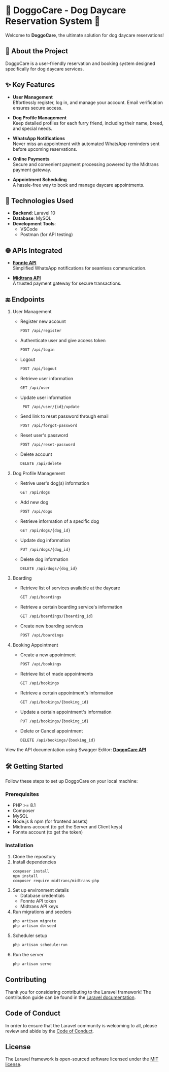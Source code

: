 # 🐾 DoggoCare - Dog Daycare Reservation System 🐾  

Welcome to **DoggoCare**, the ultimate solution for dog daycare reservations! 

## 📖 About the Project  

DoggoCare is a user-friendly reservation and booking system designed specifically for dog daycare services.

## ✨ Key Features  

- **User Management**  
  Effortlessly register, log in, and manage your account. Email verification ensures secure access.  

- **Dog Profile Management**  
  Keep detailed profiles for each furry friend, including their name, breed, and special needs.  

- **WhatsApp Notifications**  
  Never miss an appointment with automated WhatsApp reminders sent before upcoming reservations.  

- **Online Payments**  
  Secure and convenient payment processing powered by the Midtrans payment gateway.  

- **Appointment Scheduling**  
  A hassle-free way to book and manage daycare appointments.  

## 🔧 Technologies Used  

- **Backend**: Laravel 10  
- **Database**: MySQL  
- **Development Tools**:  
  - VSCode  
  - Postman (for API testing)  

## 🌐 APIs Integrated  

- **[Fonnte API](https://fonnte.com)**  
  Simplified WhatsApp notifications for seamless communication.  

- **[Midtrans API](https://midtrans.com)**  
  A trusted payment gateway for secure transactions.  

## 🔚 Endpoints
1. User Management
    - Register new account
      ```bash
      POST /api/register
      ```
    - Authenticate user and give access token
      ```bash
      POST /api/login
      ```
    - Logout
      ```bash 
      POST /api/logout
      ```
    - Retrieve user information
      ```bash
      GET /api/user
      ```
    - Update user information
      ```bash
       PUT /api/user/{id}/update
      ```
    - Send link to reset password through email
      ```bash
      POST /api/forgot-password
      ```
    - Reset user's password
      ```bash
      POST /api/reset-password
      ```
    - Delete account
      ```bash
      DELETE /api/delete
      ```


2. Dog Profile Management
    - Retrive user's dog(s) information
      ```bash
      GET /api/dogs
      ```
    - Add new dog
      ```bash
      POST /api/dogs
      ```
    - Retrieve information of a specific dog
      ```bash
      GET /api/dogs/{dog_id}
      ```
    - Update dog information
      ```bash
      PUT /api/dogs/{dog_id}
      ```
    - Delete dog information
      ```bash
      DELETE /api/dogs/{dog_id}
      ```

   
3. Boarding
    - Retrieve list of services available at the daycare
      ```bash
      GET /api/boardings
      ```
    - Retrieve a certain boarding service's information
      ```bash
      GET /api/boardings/{boarding_id}
      ```
    - Create new boarding services
      ```bash
      POST /api/boardings
      ```

      
4. Booking Appointment
    - Create a new appointment
      ```bash
      POST /api/bookings
      ```
    - Retrieve list of made appointments
      ```bash
      GET /api/bookings
      ```
    - Retrieve a certain appointment's information
      ```bash
      GET /api/bookings/{booking_id}
      ```
    - Update a certain appointment's information
      ```bash
      PUT /api/bookings/{booking_id}
      ```
    - Delete or Cancel appointment
      ```bash
      DELETE /api/bookings/{booking_id}
      ```
View the API documentation using Swagger Editor: **[DoggoCare API](https://editor.swagger.io/?url=https://raw.githubusercontent.com/Evelynboswell/Pet-DayCare-API/main/openapi.yaml)**

## 🛠️ Getting Started  

Follow these steps to set up DoggoCare on your local machine:  

### Prerequisites  

- PHP >= 8.1  
- Composer  
- MySQL  
- Node.js & npm (for frontend assets)
- Midtrans account (to get the Server and Client keys)
- Fonnte account (to get the token)

### Installation
1. Clone the repository
2. Install dependencies
   ```bash
   composer install
   npm install
   composer require midtrans/midtrans-php
3. Set up environment details
   - Database credentials
   - Fonnte API token
   - Midtrans API keys
4. Run migrations and seeders
   ```bash
   php artisan migrate
   php artisan db:seed  
5. Scheduler setup
   ```bash
   php artisan schedule:run   
6. Run the server
   ```bash
   php artisan serve

## Contributing

Thank you for considering contributing to the Laravel framework! The contribution guide can be found in the [Laravel documentation](https://laravel.com/docs/contributions).

## Code of Conduct

In order to ensure that the Laravel community is welcoming to all, please review and abide by the [Code of Conduct](https://laravel.com/docs/contributions#code-of-conduct).

## License

The Laravel framework is open-sourced software licensed under the [MIT license](https://opensource.org/licenses/MIT).

